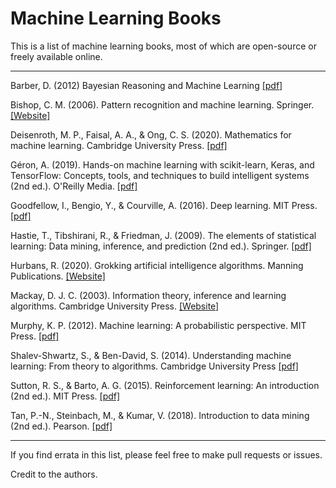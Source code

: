 # Machine Learning Books
This is a list of machine learning books, most of which are open-source or freely available online. 
___

Barber, D. (2012) Bayesian Reasoning and Machine Learning [[pdf]](http://web4.cs.ucl.ac.uk/staff/D.Barber/textbook/090310.pdf)

Bishop, C. M. (2006). Pattern recognition and machine learning. Springer. [[Website]](https://www.microsoft.com/en-us/research/people/cmbishop/prml-book/)

Deisenroth, M. P., Faisal, A. A., & Ong, C. S. (2020). Mathematics for machine learning. Cambridge University Press. [[pdf]](https://course.ccs.neu.edu/ds4420sp20/readings/mml-book.pdf)

Géron, A. (2019). Hands-on machine learning with scikit-learn, Keras, and TensorFlow: Concepts, tools, and techniques to build intelligent systems (2nd ed.). O'Reilly Media. [[pdf]](https://www.oreilly.com/library/view/hands-on-machine-learning/9781492032632/)

Goodfellow, I., Bengio, Y., & Courville, A. (2016). Deep learning. MIT Press. [[pdf]](https://www.deeplearningbook.org/)

Hastie, T., Tibshirani, R., & Friedman, J. (2009). The elements of statistical learning: Data mining, inference, and prediction (2nd ed.). Springer. [[pdf]](https://www.sas.upenn.edu/~fdiebold/NoHesitations/BookAdvanced.pdf)

Hurbans, R. (2020). Grokking artificial intelligence algorithms. Manning Publications. [[Website]](https://www.oreilly.com/library/view/grokking-artificial-intelligence/9781617296185/)

Mackay, D. J. C. (2003). Information theory, inference and learning algorithms. Cambridge University Press. [[Website]](https://www.inference.org.uk/itila/book.html)

Murphy, K. P. (2012). Machine learning: A probabilistic perspective. MIT Press. [[pdf]](https://probml.github.io/pml-book/)

Shalev-Shwartz, S., & Ben-David, S. (2014). Understanding machine learning: From theory to algorithms. Cambridge University Press [[pdf]](https://www.cs.huji.ac.il/~shais/UnderstandingMachineLearning/understanding-machine-learning-theory-algorithms.pdf)

Sutton, R. S., & Barto, A. G. (2015). Reinforcement learning: An introduction (2nd ed.). MIT Press. [[pdf]](https://web.stanford.edu/class/psych209/Readings/SuttonBartoIPRLBook2ndEd.pdf) 

Tan, P.-N., Steinbach, M., & Kumar, V. (2018). Introduction to data mining (2nd ed.). Pearson. [[pdf]](https://www.ceom.ou.edu/media/docs/upload/Pang-Ning_Tan_Michael_Steinbach_Vipin_Kumar_-_Introduction_to_Data_Mining-Pe_NRDK4fi.pdf)

___
If you find errata in this list, please feel free to make pull requests or issues. 

Credit to the authors.
